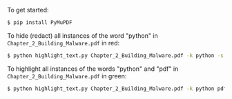 To get started:
```bash	
$ pip install PyMuPDF
```
To hide (redact) all instances of the word "python" in `Chapter_2_Building_Malware.pdf` in red:

```bash
$ python highlight_text.py Chapter_2_Building_Malware.pdf -k python -s redaction -c 1 0 0 
```

To highlight all instances of the words "python" and "pdf" in `Chapter_2_Building_Malware.pdf` in green:

```bash
$ python highlight_text.py Chapter_2_Building_Malware.pdf -k python pdf -s highlight -c 0 1 0
```